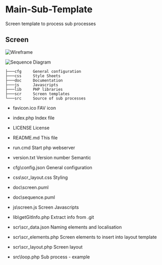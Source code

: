 # Main-Sub-Template
 Screen template to process sub processes

## Screen

![Wireframe](http://www.plantuml.com/plantuml/proxy?src=https://raw.githubusercontent.com/Clicketyclick/Main-Sub-Template/master/doc/screen.puml)


![Sequence Diagram](http://www.plantuml.com/plantuml/proxy?src=https://raw.githubusercontent.com/Clicketyclick/Main-Sub-Template/master/doc/sequence.puml)

```console
├───cfg		General configuration
├───css		Style Sheets
├───doc		Documentation
├───js		Javascripts
├───lib		PHP libraries
├───scr		Screen templates
└───src		Source of sub processes
```


- favicon.ico	FAV icon
- index.php		Index file
- LICENSE		License
- README.md		This file
- run.cmd		Start php webserver
- version.txt	Version number Semantic

- cfg\config.json	General configuration

- css\scr_layout.css	Styling

- doc\screen.puml		
- doc\sequence.puml		

- js\screen.js		Screen Javascripts

- lib\getGitInfo.php	Extract info from .git

- scr\scr_data.json		Naming elements and localisation
- scr\scr_elements.php	Screen elements to insert into layout template
- scr\scr_layout.php	Screen layout

- src\loop.php			Sub process - example
